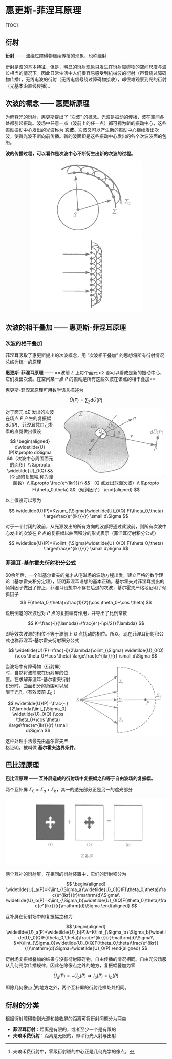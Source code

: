# 惠更斯-菲涅耳原理

[TOC]

## 衍射

**衍射** —— 波绕过障碍物继续传播的现象，也称绕射

衍射是波的基本特征，但是，明显的衍射现象只发生在衍射障碍物的空间尺度与波长相当的情况下。因此日常生活中人们很容易感受到机械波的衍射（声音绕过障碍物传播），无线电波的衍射（无线电信号绕过障碍物接收），却很难观察到光的衍射（光基本沿直线传播）。

## 次波的概念 —— 惠更斯原理 

为解释光的衍射，惠更斯提出了 “次波” 的概念。光波是振动的传播，波在空间各处都引起振动。波场中任意一点（波前上的任一点）都可视为新的振动中心，这些振动振动中心发出的光波称为 **次波**。次波又可以产生新的振动中心继续发出次波，使得光波不断向前传播。新的波面即是这些振动中心发出的各个次波波面的包络。

**波的传播过程，可以看作是次波中心不断衍生出新的次波的过程。**

<center class="half">
    <img src="./images/惠更斯-菲涅耳原理/次波传播_1.png" width="350">
    <img src="./images/惠更斯-菲涅耳原理/次波传播_2.png" width="350">
</center>

## 次波的相干叠加 —— 惠更斯-菲涅耳原理

### 次波的相干叠加

菲涅耳吸取了惠更斯提出的次波概念，用 “次波相干叠加” 的思想将所有衍射情况总结为统一的原理

**惠更斯-菲涅耳原理** —— ==波前 $\Sigma$ 上每个面元 $\mathrm{d}\Sigma$ 都可以看成是新的振动中心，它们发出次波。在空间某一点 $P$ 的振动是所有这些次波在该点的相干叠加==

惠更斯-菲涅耳原理可用数学语言描述为

$$
\widetilde{U}(P)=\sum_{\Sigma}\mathrm{d}\widetilde{U}(P)
$$

<div style="float: right; clear: both;" align="left">
    <img src="./images/惠更斯-菲涅耳原理/次波的复振幅.png" width="350" height="210">
</div>

对于面元 $\mathrm{d}\Sigma$ 发出的次波在场点 $P$ 产生的复振幅 $\mathrm{d}\widetilde{U}(P)$，菲涅耳凭自己朴素的直觉做出假设

$$
\begin{aligned}
    d\widetilde{U}(P)&\propto d\Sigma &&（次波中心周围面元的面积）\\
    &\propto \widetilde{U}_0(Q) &&（Q 点的复振幅,称为瞳函数）\\
    &\propto \frac{e^{ikr}}{r} && （Q 点发出球面次波）\\
    &\propto F(\theta_0,\theta) &&（倾斜因子）
\end{aligned}
$$

以上假设可以写为

$$
\widetilde{U}(P)=K\sum_{\Sigma}\widetilde{U}_0(Q) F(\theta_0,\theta) \large\frac{e^{ikr}}{r} \small d\Sigma
$$

对于一个封闭的波前，从光源发出的所有方向的波都将通过此波前，则所有次波中心发出的次波在 $P$ 点的复振幅以曲面积分的形式表示（菲涅耳衍射积分公式）

$$
\widetilde{U}(P)=K\oiint_{\Sigma}\widetilde{U}_0(Q) F(\theta_0,\theta) \large\frac{e^{ikr}}{r} \small d\Sigma
$$

### 菲涅耳-基尔霍夫衍射积分公式

60余年后，一个叫基尔霍夫的鬼才从电磁场的波动方程出发，建立严格的数学理论（基尔霍夫积分定理），证明菲涅耳设想的基本正确。基尔霍夫对菲涅耳提出的倾斜因子做出了修正，菲涅耳设想中不存在后退的次波，基尔霍夫严格地证明了倾斜因子
$$
F(\theta_0,\theta)=\frac{1}{2}(\cos \theta_0+\cos \theta)
$$

说明倒退的次波也对 $P$ 点的复振幅有作用，并导出了比例常数

$$
K=\frac{-i}{\lambda}=\frac{e^{-i\pi/2}}{\lambda}
$$

即等效次波源的相位不等于波前上 $Q$ 点扰动的相位。所以，现在菲涅耳衍射积公式也称菲涅耳-基尔霍夫衍射积分公式

$$
\widetilde{U}(P)=\frac{-i}{2\lambda}\oiint_{\Sigma} \widetilde{U}_0(Q) (\cos \theta_0+\cos \theta) \large\frac{e^{ikr}}{r} \small d\Sigma
$$

<div style="float: right; clear: both;" align="left">
    <img src="./images/惠更斯-菲涅耳原理/基尔霍夫边界条件.png" width="300" height="230">
</div>

当波场中有障碍物（衍射屏）时，自然将波前取在衍射屏的位置。在求解菲涅耳-基尔霍夫衍射积分时，曲面积分的范围可以局限于光孔（有效波前 $\Sigma_0$ ）

$$
\widetilde{U}(P)=\frac{-i}{2\lambda}\iint_{\Sigma_0} \widetilde{U}_0(Q) (\cos \theta_0+\cos \theta) \large\frac{e^{ikr}}{r} \small d\Sigma
$$

这种处理手法最先由基尔霍夫严格证明，被叫做 **基尔霍夫边界条件**。

## 巴比涅原理

**巴比涅原理 —— 互补屏造成的衍射场中复振幅之和等于自由波场的复振幅。**

两个互补屏 $\Sigma_0=\Sigma_a+\Sigma_b$，其一的透光部分正是另一的遮光部分

<center>
    <img src="./images/惠更斯-菲涅耳原理/互补屏.png" width="600" height="210">
</center>

两个互补的衍射屏，在相同的衍射装置中，它们的衍射积分为

$$
\begin{aligned}
    \widetilde{U}_a(P)=K\iint_{\Sigma_a}\widetilde{U}_0(Q)F(\theta_0,\theta)\frac{e^{ikr}}{r}\mathrm{d}\Sigma\\
    \widetilde{U}_b(P)=K\iint_{\Sigma_b}\widetilde{U}_0(Q)F(\theta_0,\theta)\frac{e^{ikr}}{r}\mathrm{d}\Sigma
\end{aligned}
$$

互补屏在衍射场中的复振幅之和为

$$
\begin{aligned}
    \widetilde{U}_a(P)+\widetilde{U}_b(P)&=K\iint_{\Sigma_b+\Sigma_b}\widetilde{U}_0(Q)F(\theta_0,\theta)\frac{e^{ikr}}{r}\mathrm{d}\Sigma\\
    &=K\iint_{\Sigma_0}\widetilde{U}_0(Q)F(\theta_0,\theta)\frac{e^{ikr}}{r}\mathrm{d}\Sigma=\widetilde{U}_0(P)
\end{aligned}
$$

衍射场复振幅叠加的结果与没有衍射障碍物，自由传播的情况相同。自由光波场服从几何光学传播规律，因此在除像点之外的地方，复振幅叠加为零

$$
\widetilde{U}_a(P)=-\widetilde{U}_b(P)\Rightarrow I_a(P)=I_b(P)
$$

即除几何像点 [^零级衍射斑]的地方之外，两个互补屏的衍射花样处处相同。

## 衍射的分类

根据衍射障碍物到光源和接收屏的距离可将衍射问题分为两类

* **菲涅耳衍射**：距离是有限的，或者至少一个是有限的
* **夫琅禾费衍射**：距离是无限的，即平行光入射与出射

[^零级衍射斑]:夫琅禾费衍射中，零级衍射斑的中心正是几何光学的像点。
